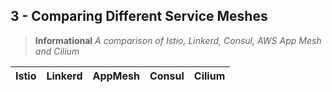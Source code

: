 ## 3 - Comparing Different Service Meshes
> **Informational**
> *A comparison of Istio, Linkerd, Consul, AWS App Mesh and Cilium*

| Istio | Linkerd | AppMesh| Consul| Cilium | 
---|---|---|---|---|
